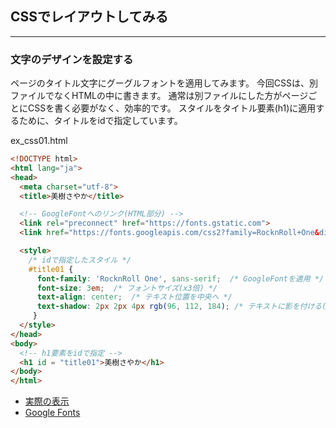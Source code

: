 ## CSSでレイアウトしてみる
---
### 文字のデザインを設定する

ページのタイトル文字にグーグルフォントを適用してみます。
今回CSSは、別ファイルでなくHTMLの中に書きます。
通常は別ファイルにした方がページごとにCSSを書く必要がなく、効率的です。
スタイルをタイトル要素(h1)に適用するために、タイトルをidで指定しています。

ex_css01.html
```html
<!DOCTYPE html>
<html lang="ja">
<head>
  <meta charset="utf-8">
  <title>美樹さやか</title>

  <!-- GoogleFontへのリンク(HTML部分) -->
  <link rel="preconnect" href="https://fonts.gstatic.com">
  <link href="https://fonts.googleapis.com/css2?family=RocknRoll+One&display=swap" rel="stylesheet"> 

  <style>
    /* idで指定したスタイル */
    #title01 { 
      font-family: 'RocknRoll One', sans-serif;  /* GoogleFontを適用 */
      font-size: 3em;  /* フォントサイズ(x3倍) */
      text-align: center;  /* テキスト位置を中央へ */
      text-shadow: 2px 2px 4px rgb(96, 112, 184); /* テキストに影を付ける(右,下,サイズ,色) */
     }
  </style>
</head>
<body>
  <!-- h1要素をidで指定 -->
  <h1 id = "title01">美樹さやか</h1>
</body>
</html>
```

- [実際の表示](../sample/ex_css_text.html)
- [Google Fonts](https://fonts.google.com/?subset=japanese)